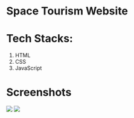 # Space Tourism Website

# Tech Stacks:

1. HTML
2. CSS
3. JavaScript

# Screenshots

<img src="https://user-images.githubusercontent.com/78684754/215548783-54d8f0d2-954c-4258-8117-65d8a6aaa72d.png">

<img src="https://user-images.githubusercontent.com/78684754/215549370-155349fa-f04e-4512-a5fd-224c141bf6f2.png">
